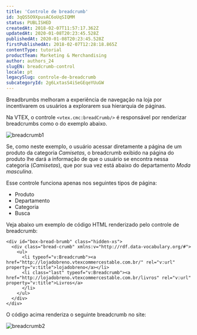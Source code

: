 ```yaml
---
title: 'Controle de breadcrumb'
id: 3qQS5O9XpusAC6oUqSIQMM
status: PUBLISHED
createdAt: 2018-02-07T11:57:17.362Z
updatedAt: 2020-01-08T20:23:45.528Z
publishedAt: 2020-01-08T20:23:45.528Z
firstPublishedAt: 2018-02-07T12:28:18.865Z
contentType: tutorial
productTeam: Marketing & Merchandising
author: authors_24
slugEN: breadcrumb-control
locale: pt
legacySlug: controle-de-breadcrumb
subcategoryId: 2g6LxtasS4iSeGEqeYUuGW
---
```


Breadbrumbs melhoram a experiência de navegação na loja por incentivarem os usuários a explorarem sua hierarquia de páginas.

Na VTEX, o controle `<vtex.cmc:breadCrumb/>` é responsável por renderizar breadcrumbs como o do exemplo abaixo.

![breadcrumb1](//images.contentful.com/alneenqid6w5/4UnYdunXh6MI28k8sS0w8Y/9883ba3a0d5f9f5826313832f9c5a2d0/breadcrumb1.png)

Se, como neste exemplo, o usuário acessar diretamente a página de um produto da categoria *Camisetas*, o breadcrumb exibido na página do produto lhe dará a informação de que o usuário se encontra nessa categoria (*Camisetas*), que por sua vez está abaixo do departamento *Moda masculina*.

Esse controle funciona apenas nos seguintes tipos de página:
- Produto
- Departamento
- Categoria
- Busca

Veja abaixo um exemplo de código HTML renderizado pelo controle de breadcrumb:

```
<div id="box-bread-brumb" class="hidden-xs">
  <div class="bread-crumb" xmlns:v="http://rdf.data-vocabulary.org/#">
    <ul>
      <li typeof="v:Breadcrumb"><a href="http://lojadobreno.vtexcommercestable.com.br/" rel="v:url" property="v:title">lojadobreno</a></li>
      <li class="last" typeof="v:Breadcrumb"><a href="http://lojadobreno.vtexcommercestable.com.br/livros" rel="v:url" property="v:title">Livros</a>
      </li>
    </ul>
  </div>
</div>
```

O código acima renderiza o seguinte breadcrumb no site:

![breadcrumb2](//images.contentful.com/alneenqid6w5/1PxrLYlhNaaUYYoi6oOCe6/06d276039e7e73a39fa15061befffd38/breadcrumb2.png)

